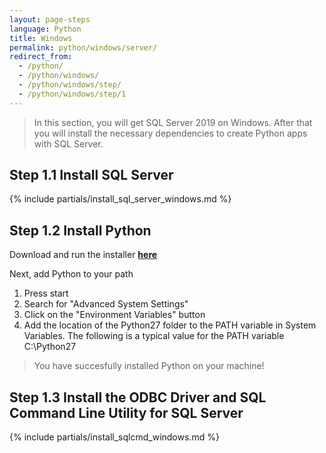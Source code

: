 ```yaml
---
layout: page-steps
language: Python
title: Windows
permalink: python/windows/server/
redirect_from:
  - /python/
  - /python/windows/
  - /python/windows/step/
  - /python/windows/step/1
---
```


> In this section, you will get SQL Server 2019 on Windows. After that you will install the necessary dependencies to create Python apps with SQL Server.

## Step 1.1 Install SQL Server

{% include partials/install_sql_server_windows.md %}

## Step 1.2 Install Python

Download and run the installer [**here**](https://www.python.org/downloads/)

Next, add Python to your path

1. Press start
2. Search for "Advanced System Settings"
3. Click on the "Environment Variables" button
4. Add the location of the Python27 folder to the PATH variable in System Variables. The following is a typical value for the PATH variable C:\Python27

> You have succesfully installed Python on your machine!

## Step 1.3 Install the ODBC Driver and SQL Command Line Utility for SQL Server

{% include partials/install_sqlcmd_windows.md %}
